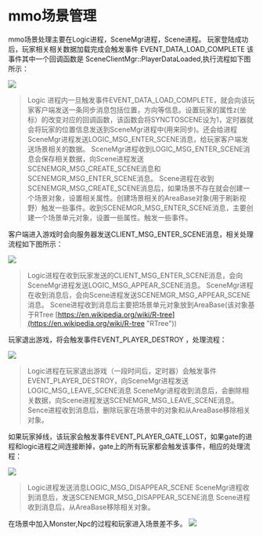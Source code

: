 # mmo场景管理

mmo场景处理主要在Logic进程，SceneMgr进程，Scene进程。
玩家登陆成功后，玩家相关相关数据加载完成会触发事件 EVENT_DATA_LOAD_COMPLETE 该事件其中一个回调函数是 SceneClientMgr::PlayerDataLoaded,执行流程如下图所示：

![](https://i.imgur.com/xVV8HP7.png)

> Logic 进程内一旦触发事件EVENT_DATA_LOAD_COMPLETE，就会向该玩家客户端发送一条同步消息包括位置，方向等信息。设置玩家的属性z(坐标）的改变对应的回调函数，该函数会将SYNCTOSCENE设为1，定时器就会将玩家的位置信息发送到SceneMgr进程中(用来同步)。还会给进程SceneMgr进程发送LOGIC_MSG_ENTER_SCENE消息，给玩家客户端发送场景相关的数据。
> SceneMgr进程收到LOGIC_MSG_ENTER_SCENE消息会保存相关数据，向Scene进程发送SCENEMGR_MSG_CREATE_SCENE消息和SCENEMGR_MSG_ENTER_SCENE消息。
> Scene进程在收到SCENEMGR_MSG_CREATE_SCENE消息后，如果场景不存在就会创建一个场景对象，设置相关属性。创建场景相关的AreaBase对象(用于刷新视野）触发一些事件。收到SCENEMGR_MSG_ENTER_SCENE消息，主要创建一个场景单元对象，设置一些属性。触发一些事件。



客户端进入游戏时会向服务器发送CLIENT_MSG_ENTER_SCENE消息，相关处理流程如下图所示：

![](https://i.imgur.com/B5QGJJX.png)

> Logic进程在收到玩家发送的CLIENT_MSG_ENTER_SCENE消息，会向SceneMgr进程发送LOGIC_MSG_APPEAR_SCENE消息。
> SceneMgr进程在收到消息后，会向Scene进程发送SCENEMGR_MSG_APPEAR_SCENE消息。
> Scene进程收到消息后主要把场景单元对象放到AreaBase(该对象基于RTree [https://en.wikipedia.org/wiki/R-tree](https://en.wikipedia.org/wiki/R-tree "RTree"))


玩家退出游戏，将会触发事件EVENT_PLAYER_DESTROY ，处理流程：

![](https://i.imgur.com/MBEJe04.png)

> Logic进程在玩家退出游戏（一段时间后，定时器）会触发事件EVENT_PLAYER_DESTROY，向SceneMgr进程发送LOGIC_MSG_LEAVE_SCENE消息
> SceneMgr进程收到消息后，会删除相关数据，向Scene进程发送SCENEMGR_MSG_LEAVE_SCENE消息。
> Sence进程收到消息后，删除玩家在场景中的对象和从AreaBase移除相关对象。


如果玩家掉线，该玩家会触发事件EVENT_PLAYER_GATE_LOST，如果gate的进程和logic进程之间连接断掉，gate上的所有玩家都会触发该事件，相应的处理流程：

![](https://i.imgur.com/UcKeEOV.png)

>Logic进程发送消息LOGIC_MSG_DISAPPEAR_SCENE
>SceneMgr进程收到消息后，发送SCENEMGR_MSG_DISAPPEAR_SCENE消息
>Scene进程收到消息后，从AreaBase移除相关对象。


在场景中加入Monster,Npc的过程和玩家进入场景差不多。
![](https://i.imgur.com/OVINjE3.png)

